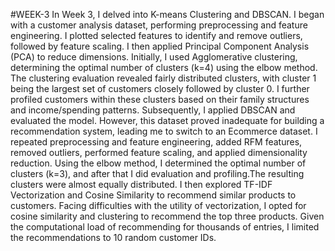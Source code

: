 #WEEK-3
In Week 3, I delved into K-means Clustering and DBSCAN. I began with a customer analysis dataset, performing preprocessing and feature engineering. I plotted selected features to identify and remove outliers, followed by feature scaling. I then applied Principal Component Analysis (PCA) to reduce dimensions. Initially, I used Agglomerative clustering, determining the optimal number of clusters (k=4) using the elbow method. The clustering evaluation revealed fairly distributed clusters, with cluster 1 being the largest set of customers closely followed by cluster 0. I further profiled customers within these clusters based on their family structures and income/spending patterns. Subsequently, I applied DBSCAN and evaluated the model. However, this dataset proved inadequate for building a recommendation system, leading me to switch to an Ecommerce dataset. I repeated preprocessing and feature engineering, added RFM features, removed outliers, performed feature scaling, and applied dimensionality reduction. Using the elbow method, I determined the optimal number of clusters (k=3), and after that I did evaluation and profiling.The resulting clusters were almost equally distributed. I then explored TF-IDF Vectorization and Cosine Similarity to recommend similar products to customers. Facing difficulties with the utility of vectorization, I opted for cosine similarity and clustering to recommend the top three products. Given the computational load of recommending for thousands of entries, I limited the recommendations to 10 random customer IDs. 
